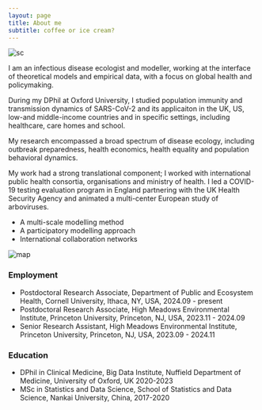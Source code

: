 ```yaml
---
layout: page
title: About me
subtitle: coffee or ice cream?
---
```


![sc](https://SiyuChenOxf.github.io/assets/img/sc.jpg)

I am an infectious disease ecologist and modeller, working at the interface of theoretical models and empirical data, with a focus on global health and policymaking. 

During my DPhil at Oxford University, I studied population immunity and transmission dynamics of SARS-CoV-2 and its applicaiton in the UK, US, low-and middle-income countries and in specific settings, including healthcare, care homes and school. 

My research encompassed a broad spectrum of disease ecology, including outbreak preparedness, health economics, health equality and population behavioral dynamics. 

My work had a strong translational component; I worked with international public health consortia, organisations and ministry of health. I led a COVID-19 testing evaluation program in England partnering with the UK Health Security Agency and animated a multi-center European study of arboviruses.   

- A multi-scale modelling method
- A participatory modelling approach
- International collaboration networks

![map](https://SiyuChenOxf.github.io/assets/img/map.png)

  
### Employment
  - Postdoctoral Research Associate, Department of Public and Ecosystem Health, Cornell University, Ithaca, NY, USA, 2024.09 - present
  - Postdoctoral Research Associate, High Meadows Environmental Institute, Princeton University, Princeton, NJ, USA, 2023.11 - 2024.09
  - Senior Research Assistant, High Meadows Environmental Institute, Princeton University, Princeton, NJ, USA, 2023.09 - 2024.11

### Education
 - DPhil in Clinical Medicine, Big Data Institute, Nuffield Department of Medicine, University of Oxford, UK 2020-2023
 - MSc in Statistics and Data Science, School of Statistics and Data Science, Nankai University, China, 2017-2020

